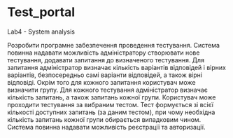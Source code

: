 # Test_portal
Lab4 - System analysis

Розробити програмне забезпечення проведення тестування.
Система повинна надавати можливість адміністратору створювати
нове тестування, додавати запитання до визначеного тестування. Для
запитання адміністратор визначає кількість варіантів відповідей і
вірних варіантів, безпосередньо самі варіанти відповідей, а також
вірні відповіді. Окрім того для кожного запитання користувач може
визначити групу. Для кожного тестування адміністратор визначає
кількість запитань, а також запитань кожної групи. Користувач може
проходити тестування за вибраним тестом. Тест формується зі всієї
кількості доступних запитань (за даним тестом), при чому необхідна
кількість запитань кожної групи обирається випадковим чином.
Система повинна надавати можливість реєстрації та авторизації.
